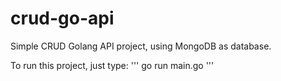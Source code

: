 # crud-go-api
Simple CRUD Golang API project, using MongoDB as database.

To run this project, just type:
'''
go run main.go
'''
